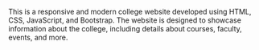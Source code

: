 This is a responsive and modern college website developed using HTML, CSS, JavaScript, and Bootstrap. The website is designed to showcase information about the college, including details about courses, faculty, events, and more.
